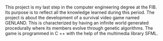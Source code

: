 This project is my last step in the computer engineering degree at the FIB. Its purpose is to reflect all the knowledge learned during this period.
The project is about the development of a survival video game named GENLAND. This is characterized by having an infinite world generated procedurally where its members evolve through genetic algorithms. The game is programmed in C ++ with the help of the multimedia library SFML.
